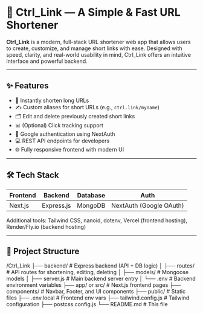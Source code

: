 # 🔗 Ctrl_Link — A Simple & Fast URL Shortener

**Ctrl_Link** is a modern, full-stack URL shortener web app that allows users to create, customize, and manage short links with ease. Designed with speed, clarity, and real-world usability in mind, Ctrl_Link offers an intuitive interface and powerful backend.

---

## ✨ Features

- 🔗 Instantly shorten long URLs
- ✍️ Custom aliases for short URLs (e.g., `ctrl.link/myname`)
- 🗂️ Edit and delete previously created short links
- 📊 (Optional) Click tracking support
- 🔐 Google authentication using NextAuth
- 💻 REST API endpoints for developers
- 🌐 Fully responsive frontend with modern UI

---

## 🛠️ Tech Stack

| Frontend | Backend | Database | Auth |
|----------|---------|----------|------|
| Next.js  | Express.js | MongoDB | NextAuth (Google OAuth) |

Additional tools: Tailwind CSS, nanoid, dotenv, Vercel (frontend hosting), Render/Fly.io (backend hosting)

---

## 📁 Project Structure

/Ctrl_Link
├── backend/ # Express backend (API + DB logic)
│ ├── routes/ # API routes for shortening, editing, deleting
│ ├── models/ # Mongoose models
│ ├── server.js # Main backend server entry
│ └── .env # Backend environment variables
├── app/ or src/ # Next.js frontend pages
├── components/ # Navbar, Footer, and UI components
├── public/ # Static files
├── .env.local # Frontend env vars
├── tailwind.config.js # Tailwind configuration
├── postcss.config.js
└── README.md # This file